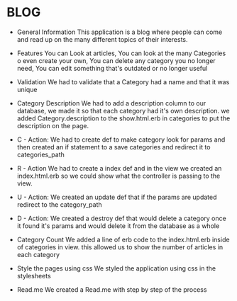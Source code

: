 # BLOG

* General Information 
This application is a blog where people can come and read up on the many different topics of their interests. 

* Features 
You can Look at articles,
You can look at the many Categories o even create your own,
You can delete any category you no longer need,
You can edit something that's outdated or no longer useful 

* Validation 
We had to validate that a Category had a name and that it was unique

* Category Description 
We had to add a description column to our database, we made it so that each category had it's own description. we added Category.description to the show.html.erb in categories to put the description on the page. 

* C - Action:
We had to create def to make category look for params and then created an if statement to a save categories and redirect it to categories_path 

* R - Action 
We had to create a index def and in the view we created an index.html.erb so we could show what the controller is passing to the view. 

* U - Action: 
We created an update def that if the params are updated redirect to the category_path 

* D - Action: 
We created a destroy def that would delete a category once it found it's params and would delete it from the database as a whole 

* Category Count
We added a line of erb code to the index.html.erb inside of categories in view. this allowed us to show the number of articles in each category 

* Style the pages using css 
We styled the application using css in the stylesheets 

* Read.me 
We created a Read.me with step by step of the process 